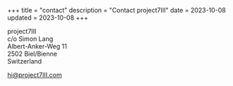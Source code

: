 +++
title = "contact"
description = "Contact project7III"
date = 2023-10-08
updated = 2023-10-08
+++

project7III  
c/o Simon Lang  
Albert-Anker-Weg 11  
2502 Biel/Bienne  
Switzerland

[hi@project7III.com](mailto:hi@project7iii.com)
